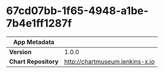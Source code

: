 # 67cd07bb-1f65-4948-a1be-7b4e1ff1287f

|App Metadata||
|---|---|
| **Version** | 1.0.0 |
| **Chart Repository** | http://chartmuseum.jenkins-x.io |
